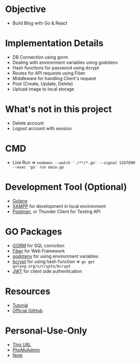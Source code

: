 # Objective
- Build Blog with Go & React

# Implementation Details
- DB Connection using gorm
- Dealing with environment variables using godotenv
- Hash functions for password using dcrypt
- Routes for API requests using Fiber
- Middleware for handling Client's request 
- Post (Create, Update, Delete)
- Upload image to local storage

# What's not in this project
- Delete account
- Logout account with session

# CMD
- Live Run => <code>nodemon --watch './**/*.go' --signal SIGTERM --exec 'go' run main.go </code>

# Development Tool (Optional)
- [Golang](https://go.dev/)
- [XAMPP](https://www.apachefriends.org/) for development in local environment
- [Postman](https://www.postman.com/), or Thunder Client for Testing API

# GO Packages
- [GORM](https://gorm.io/docs/index.html) for SQL connction
- [Fiber](https://github.com/gofiber/fiber) for Web Framework
- [godotenv](https://github.com/joho/godotenv) for using environment variables
- [bcrypt](https://pkg.go.dev/golang.org/x/crypto/bcrypt) for using hash function => <code>go get golang.org/x/crypto/bcrypt</code>
- [JWT](https://github.com/dgrijalva/jwt-go/) for client side authentication

# Resources
- [Tutorial](https://www.youtube.com/playlist?list=PLJ2eCBnvv6JVQtnuKbtJSRu0OkuNicOeW)
- [Official GitHub](https://github.com/kingztech2019/go-blogbackend)

# Personal-Use-Only
- [This URL](https://github.com/jinheehanaaa/TUT-Blog-with-Go-and-ReactJS-TailwindCSS)
- [PhpMyAdmin](http://localhost/phpmyadmin/)
- [Note](NOTE/note-taking/)